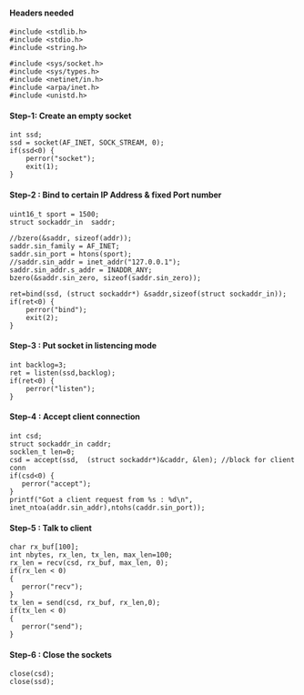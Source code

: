 #### Headers needed
```
#include <stdlib.h>
#include <stdio.h>
#include <string.h>

#include <sys/socket.h>
#include <sys/types.h>
#include <netinet/in.h>
#include <arpa/inet.h>
#include <unistd.h>
```

#### Step-1: Create an empty socket

```
int ssd;	
ssd = socket(AF_INET, SOCK_STREAM, 0);
if(ssd<0) {
	perror("socket");
	exit(1);
}
```

#### Step-2 : Bind to certain IP Address & fixed Port number

```
uint16_t sport = 1500;
struct sockaddr_in  saddr;

//bzero(&saddr, sizeof(addr));
saddr.sin_family = AF_INET;
saddr.sin_port = htons(sport);
//saddr.sin_addr = inet_addr("127.0.0.1");
saddr.sin_addr.s_addr = INADDR_ANY;
bzero(&saddr.sin_zero, sizeof(saddr.sin_zero));

ret=bind(ssd, (struct sockaddr*) &saddr,sizeof(struct sockaddr_in));
if(ret<0) {
	perror("bind");
	exit(2);
}
```
#### Step-3 :  Put socket in listencing mode
```
int backlog=3;
ret = listen(ssd,backlog);
if(ret<0) {
    perror("listen");
}
```

#### Step-4 : Accept client connection
```
int csd;
struct sockaddr_in caddr;
socklen_t len=0;
csd = accept(ssd,  (struct sockaddr*)&caddr, &len); //block for client conn
if(csd<0) {
   perror("accept");
}
printf("Got a client request from %s : %d\n", inet_ntoa(addr.sin_addr),ntohs(caddr.sin_port));
````
#### Step-5 : Talk to client
```
char rx_buf[100];
int nbytes, rx_len, tx_len, max_len=100;
rx_len = recv(csd, rx_buf, max_len, 0); 
if(rx_len < 0)
{
   perror("recv");
}
tx_len = send(csd, rx_buf, rx_len,0);
if(tx_len < 0)
{
   perror("send");
}
```

#### Step-6 : Close the sockets
```
close(csd);
close(ssd);
```
